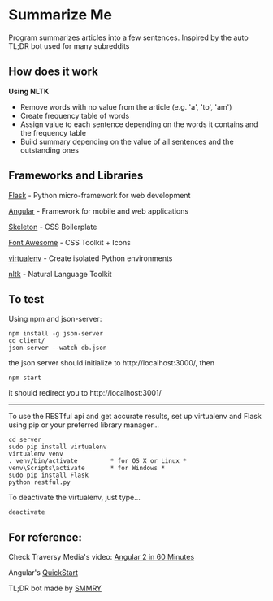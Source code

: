 # Summarize Me
Program summarizes articles into a few sentences. Inspired by the auto TL;DR bot used for many subreddits

## How does it work
**Using NLTK**
- Remove words with no value from the article (e.g. 'a', 'to', 'am')
- Create frequency table of words
- Assign value to each sentence depending on the words it contains and the frequency table
- Build summary depending on the value of all sentences and the outstanding ones

## Frameworks and Libraries

[Flask](http://flask.pocoo.org/) - Python micro-framework for web development

[Angular](https://angular.io/) - Framework for mobile and web applications

[Skeleton](http://getskeleton.com/) - CSS Boilerplate

[Font Awesome](http://fontawesome.io/) - CSS Toolkit + Icons

[virtualenv](https://virtualenv.pypa.io/en/stable/) - Create isolated Python environments

[nltk](http://www.nltk.org/) - Natural Language Toolkit

## To test

Using npm and json-server:
```
npm install -g json-server
cd client/
json-server --watch db.json
```
the json server should initialize to http://localhost:3000/, then
```
npm start
```
it should redirect you to http://localhost:3001/

______

To use the RESTful api and get accurate results, set up virtualenv and Flask using pip or your preferred library manager...
```
cd server
sudo pip install virtualenv
virtualenv venv
. venv/bin/activate         * for OS X or Linux *
venv\Scripts\activate       * for Windows *
sudo pip install Flask
python restful.py
```
To deactivate the virtualenv, just type...
```
deactivate
```

## For reference:

Check Traversy Media's video: [Angular 2 in 60 Minutes](https://www.youtube.com/watch?v=-zW1zHqsdyc)

Angular's [QuickStart](https://github.com/angular/quickstart)

TL;DR bot made by [SMMRY](http://smmry.com/)
